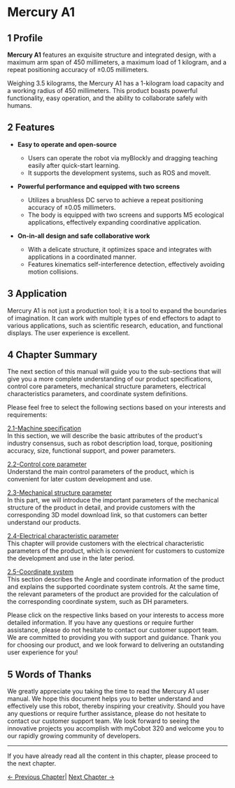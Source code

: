 # Mercury A1 

<!-- <img src="../../resources/8-FilesDownload/2-serialproduct/1.jpg " width="800" height="auto" /> -->

## 1 Profile

**Mercury A1** features an exquisite structure and integrated design, with a maximum arm span of 450 millimeters, a maximum load of 1 kilogram, and a repeat positioning accuracy of ±0.05 millimeters. 

Weighing 3.5 kilograms, the Mercury A1 has a 1-kilogram load capacity and a working radius of 450 millimeters. This product boasts powerful functionality, easy operation, and the ability to collaborate safely with humans.

## 2  Features

-   **Easy to operate and open-source**
    -   Users can operate the robot via myBlockly and dragging teaching easily after quick-start learning.
    -   It supports the development systems, such as ROS and moveIt.
    
    
-   **Powerful performance and equipped with two screens**
    -   Utilizes a brushless DC servo to achieve a repeat positioning accuracy of ±0.05 millimeters.
    -   The body is equipped with two screens and supports M5 ecological applications, effectively expanding coordinative application.
    
-   **On-in-all design and safe collaborative work**
    -  With a delicate structure, it optimizes space and integrates with applications in a coordinated manner.
    -   Features kinematics self-interference detection, effectively avoiding motion collisions.
## 3 Application

Mercury A1 is not just a production tool; it is a tool to expand the boundaries of imagination. It can work with multiple types of end effectors to adapt to various applications, such as scientific research, education, and functional displays. The user experience is excellent.


## 4 Chapter Summary

The next section of this manual will guide you to the sub-sections that will give you a more complete understanding of our product specifications, control core parameters, mechanical structure parameters, electrical characteristics parameters, and coordinate system definitions.

Please feel free to select the following sections based on your interests and requirements:  

<a DesignPhilosophy="my-paragraph-1"></a>
[2.1-Machine specification](2.1-MachineSpecification.md)<br>
In this section, we will describe the basic attributes of the product's industry consensus, such as robot description load, torque, positioning accuracy, size, functional support, and power parameters.<br>

<a SuitableUsers="my-paragraph-2"></a>
[2.2-Control core parameter](2.2-ControlCoreParameter.md)<br>
Understand the main control parameters of the product, which is convenient for later custom development and use.<br>

<a ApplicationScenario="my-paragraph-3"></a>
[2.3-Mechanical structure parameter](2.3-MechanicalStructureParameter.md)<br>
In this part, we will introduce the important parameters of the mechanical structure of the product in detail, and provide customers with the corresponding 3D model download link, so that customers can better understand our products.<br>

<a AccessoriesandTools="my-paragraph-4"></a>
[2.4-Electrical characteristic parameter](2.4-ElectricalCharacteristicParameter.md)<br>
This chapter will provide customers with the electrical characteristic parameters of the product, which is convenient for customers to customize the development and use in the later period.<br>

<a AccessoriesandTools="my-paragraph-4"></a>
[2.5-Coordinate system](2.5-CoordinateSystem.md)<br>
This section describes the Angle and coordinate information of the product and explains the supported coordinate system controls. At the same time, the relevant parameters of the product are provided for the calculation of the corresponding coordinate system, such as DH parameters.<br>

Please click on the respective links based on your interests to access more detailed information. If you have any questions or require further assistance, please do not hesitate to contact our customer support team. We are committed to providing you with support and guidance. Thank you for choosing our product, and we look forward to delivering an outstanding user experience for you!<br>

## 5 Words of Thanks<br>

We greatly appreciate you taking the time to read the Mercury A1 user manual. We hope this document helps you to better understand and effectively use this robot, thereby inspiring your creativity. Should you have any questions or require further assistance, please do not hesitate to contact our customer support team. We look forward to seeing the innovative projects you accomplish with myCobot 320 and welcome you to our rapidly growing community of developers.<br>

----
If you have already read all the content in this chapter, please proceed to the next chapter.<br>

[← Previous Chapter](../1-ProductIntroduction/1-ProductIntroduction.md)| [Next Chapter →](../3-UserNotes\3.1-SafetyInstruction.md)